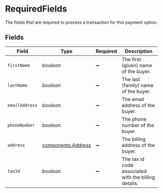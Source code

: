 # RequiredFields

The fields that are required to process a transaction for this payment option.


## Fields

| Field                                                    | Type                                                     | Required                                                 | Description                                              |
| -------------------------------------------------------- | -------------------------------------------------------- | -------------------------------------------------------- | -------------------------------------------------------- |
| `firstName`                                              | *boolean*                                                | :heavy_minus_sign:                                       | The first (given) name of the buyer.                     |
| `lastName`                                               | *boolean*                                                | :heavy_minus_sign:                                       | The last (family) name of the buyer.                     |
| `emailAddress`                                           | *boolean*                                                | :heavy_minus_sign:                                       | The email address of the buyer.                          |
| `phoneNumber`                                            | *boolean*                                                | :heavy_minus_sign:                                       | The phone number of the buyer.                           |
| `address`                                                | [components.Address](../../models/components/address.md) | :heavy_minus_sign:                                       | The billing address of the buyer.                        |
| `taxId`                                                  | *boolean*                                                | :heavy_minus_sign:                                       | The tax id code associated with the billing details.     |